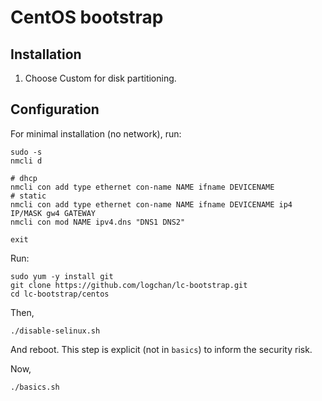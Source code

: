 # CentOS bootstrap

## Installation

1. Choose Custom for disk partitioning.

## Configuration

For minimal installation (no network), run:

```
sudo -s
nmcli d

# dhcp
nmcli con add type ethernet con-name NAME ifname DEVICENAME
# static
nmcli con add type ethernet con-name NAME ifname DEVICENAME ip4 IP/MASK gw4 GATEWAY
nmcli con mod NAME ipv4.dns "DNS1 DNS2"

exit
```

Run:

```
sudo yum -y install git
git clone https://github.com/logchan/lc-bootstrap.git
cd lc-bootstrap/centos
```

Then,
```
./disable-selinux.sh
```
And reboot. This step is explicit (not in `basics`) to inform the security risk.

Now,
```
./basics.sh
```
